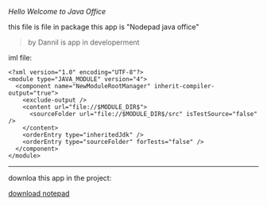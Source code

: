 _Hello Welcome to Java Office_

this file is file in package this app is "Nodepad java office"


>by Dannil is app in developerment

iml file:
``` iml
<?xml version="1.0" encoding="UTF-8"?>
<module type="JAVA_MODULE" version="4">
  <component name="NewModuleRootManager" inherit-compiler-output="true">
    <exclude-output />
    <content url="file://$MODULE_DIR$">
      <sourceFolder url="file://$MODULE_DIR$/src" isTestSource="false" />
    </content>
    <orderEntry type="inheritedJdk" />
    <orderEntry type="sourceFolder" forTests="false" />
  </component>
</module>
```
***
downloa this app in the project:

[download notepad](https://drive.google.com/uc?export=download&id=1C2Z6GOIffejrTSm-SAcNNNNgb0YlOwpQ)

